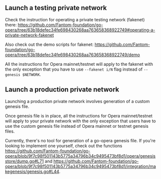 ## Launch a testing private network

Check the instruction for operating a private testing network (fakenet) there:
https://github.com/Fantom-foundation/go-opera/tree/63b18defec34fe698430268aa763658368922749#operating-a-private-network-fakenet

Also check out the demo scripts for fakenet: https://github.com/Fantom-foundation/go-opera/tree/63b18defec34fe698430268aa763658368922749/demo

All the instructions for Opera mainnet/testnet will apply to the fakenet with
the only exception that you have to use `--fakenet i/N` flag instead of `--genesis $NETWORK`.

## Launch a production private network

Launching a production private network involves generation of a custom genesis file.

Once genesis file is in place, all the instructions for Opera mainnet/testnet will apply to your private network with
the only exception that users have to use the custom genesis file instead of Opera mainnet or testnet genesis files.

Currently, there's no tool for generation of a go-opera genesis file. If you're looking to implement one yourself,
check out the functions https://github.com/Fantom-foundation/go-opera/blob/9f7c98f501143b5775a34796b34c9495473bf8d1/opera/genesisstore/dump.go#L71 and
https://github.com/Fantom-foundation/go-opera/blob/9f7c98f501143b5775a34796b34c9495473bf8d1/integration/makegenesis/genesis.go#L44.
